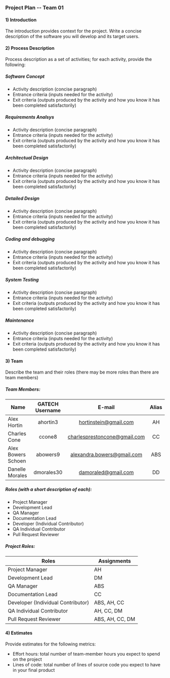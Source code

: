 ### **Project Plan -- Team 01**

#### 1) Introduction

The introduction provides context for the project. Write a concise description of the software you will develop and its target users.

#### 2) Process Description

Process description as a set of activities; for each activity, provide the following:


##### Software Concept

- Activity description (concise paragraph)
- Entrance criteria (inputs needed for the activity)
- Exit criteria (outputs produced by the activity and how you know it has been completed satisfactorily)

##### Requirements Analsys 

- Activity description (concise paragraph)
- Entrance criteria (inputs needed for the activity)
- Exit criteria (outputs produced by the activity and how you know it has been completed satisfactorily)

##### Architectual Design

- Activity description (concise paragraph)
- Entrance criteria (inputs needed for the activity)
- Exit criteria (outputs produced by the activity and how you know it has been completed satisfactorily)

##### Detailed Design

- Activity description (concise paragraph)
- Entrance criteria (inputs needed for the activity)
- Exit criteria (outputs produced by the activity and how you know it has been completed satisfactorily)
 
##### Coding and debugging

- Activity description (concise paragraph)
- Entrance criteria (inputs needed for the activity)
- Exit criteria (outputs produced by the activity and how you know it has been completed satisfactorily)

##### System Testing

- Activity description (concise paragraph)
- Entrance criteria (inputs needed for the activity)
- Exit criteria (outputs produced by the activity and how you know it has been completed satisfactorily)

##### Maintenance

- Activity description (concise paragraph)
- Entrance criteria (inputs needed for the activity)
- Exit criteria (outputs produced by the activity and how you know it has been completed satisfactorily)

#### 3) Team

Describe the team and their roles (there may be more roles than there are team members)

##### Team Members:

| Name  				| GATECH Username		| E-mail						| Alias |
| --------------------- |:---------------------:|:-----------------------------:|:-----:| 
| Alex Hortin 	 		| ahortin3				| hortinstein@gmail.com  		| AH    |
| Charles Cone 	 		| ccone8		        | charlesprestoncone@gmail.com  | CC    |
| Alex Bowers Schoen 	| abowers9				| alexandra.bowers@gmail.com 	| ABS   |
| Danelle Morales		| dmorales30			| damoraled@gmail.com 			| DD    |
	
##### Roles (with a short description of each):
- Project Manager
- Development Lead
- QA Manager
- Documentation Lead
- Developer (Individual Contributor) 
- QA Individual Contributor
- Pull Request Reviewer
	
##### Project Roles:

Roles | Assignments
--- | --- | 
| Project Manager	| AH 
| Development Lead 	| DM
| QA Manager 		| ABS
| Documentation Lead| CC
| Developer (Individual Contributor)| ABS, AH, CC
|QA Individual Contributor			| AH, CC, DM
| Pull Request Reviewer| ABS, AH, CC, DM

#### 4) Estimates

Provide estimates for the following metrics:

- Effort hours: total number of team-member hours you expect to spend on the project
- Lines of code: total number of lines of source code you expect to have in your final product